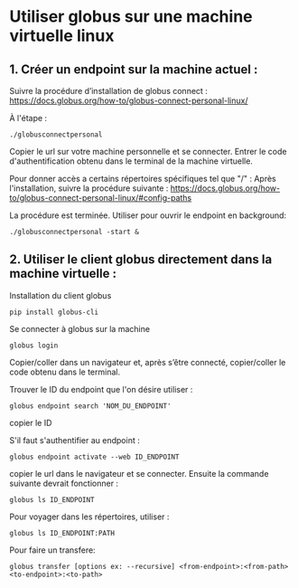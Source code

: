 # Utiliser globus sur une machine virtuelle linux

## 1. Créer un endpoint sur la machine actuel :

Suivre la procédure d’installation de globus connect :
https://docs.globus.org/how-to/globus-connect-personal-linux/

À l'étape :
```
./globusconnectpersonal
```
Copier le url sur votre machine personnelle et se connecter.
Entrer le code d'authentification obtenu dans le terminal de la machine virtuelle.

Pour donner accès a certains répertoires spécifiques tel que "/" :
Après l'installation, suivre la procédure suivante :
https://docs.globus.org/how-to/globus-connect-personal-linux/#config-paths

La procédure est terminée. Utiliser pour ouvrir le endpoint en background:
```
./globusconnectpersonal -start &
```

## 2. Utiliser le client globus directement dans la machine virtuelle :

Installation du client globus
```
pip install globus-cli
```

Se connecter à globus sur la machine
```
globus login
```

Copier/coller dans un navigateur et, après s’être connecté,
copier/coller le code obtenu dans le terminal.

Trouver le ID du endpoint que l'on désire utiliser :
```
globus endpoint search 'NOM_DU_ENDPOINT' 
```
copier le ID

S'il faut s'authentifier au endpoint : 
```
globus endpoint activate --web ID_ENDPOINT
```

copier le url dans le navigateur et se connecter.
Ensuite la commande suivante devrait fonctionner :
```
globus ls ID_ENDPOINT
```

Pour voyager dans les répertoires, utiliser : 
```
globus ls ID_ENDPOINT:PATH 
```

Pour faire un transfere:
```
globus transfer [options ex: --recursive] <from-endpoint>:<from-path> <to-endpoint>:<to-path>
```
